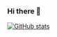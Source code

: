 ### Hi there 👋

[![GitHub stats](https://github-readme-stats.vercel.app/api?username=shallow-zzt)](https://github.com/)
